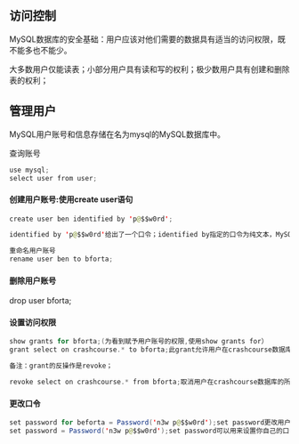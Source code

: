 ## 访问控制
MySQL数据库的安全基础：用户应该对他们需要的数据具有适当的访问权限，既不能多也不能少。

大多数用户仅能读表；小部分用户具有读和写的权利；极少数用户具有创建和删除表的权利；
## 管理用户
MySQL用户账号和信息存储在名为mysql的MySQL数据库中。

查询账号
```java
use mysql;
select user from user;
```
#### 创建用户账号:使用create user语句
```java
create user ben identified by 'p@$$w0rd';

identified by 'p@$$w0rd'给出了一个口令；identified by指定的口令为纯文本，MySQL将在保存到user表之前对其进行加密。

重命名用户账号
rename user ben to bforta;
```
#### 删除用户账号
drop user bforta;
#### 设置访问权限
```java
show grants for bforta;(为看到赋予用户账号的权限,使用show grants for）
grant select on crashcourse.* to bforta;此grant允许用户在crashcourse数据库的所有表上使用select（只读）的权限

备注：grant的反操作是revoke；

revoke select on crashcourse.* from bforta;取消用户在crashcourse数据库的所有表上使用select（只读）的权限
```
#### 更改口令
```java
set password for beforta = Password('n3w p@$$w0rd');set password更改用户口令，新口令传到Password()函数进行加密。
set password = Password('n3w p@$$w0rd');set password可以用来设置你自己的口令。
```
